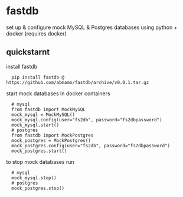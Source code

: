 # fastdb
set up & configure mock MySQL & Postgres databases using python + docker (requires docker)

## quickstarnt
install fastdb
```
  pip install fastdb @ https://github.com/abmamo/fastdb/archive/v0.0.1.tar.gz
```
start mock databases in docker containers
```
  # mysql
  from fastdb import MockMySQL
  mock_mysql = MockMySQL()
  mock_mysql.config(user="fs2db", password="fs2dbpassword")
  mock_mysql.start()
  # postgres
  from fastdb import MockPostgres
  mock_postgres = MockPostgres()
  mock_postgres.config(user="fs2db", password="fs2dbpassword")
  mock_postgres.start()

```
to stop mock databases run
```
  # mysql
  mock_mysql.stop()
  # postgres
  mock_postgres.stop()
```
